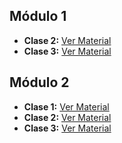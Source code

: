 
## Módulo 1

- **Clase 2:** [Ver Material](https://drive.google.com/file/d/1QEOkLRujewjT47_Phex53HWpXBTGiskm/view?usp=drive_link)
- **Clase 3:** [Ver Material](https://drive.google.com/file/d/1UsncbYlfHNMuM7LVIauYUacHHQsTBcAy/view?usp=drive_link)

## Módulo 2

- **Clase 1:** [Ver Material](https://drive.google.com/file/d/1kAi7FHvopf-ph7rucl15d4IxxI7luVCI/view?usp=drive_link)
- **Clase 2:** [Ver Material](https://drive.google.com/file/d/1sr3ChRDSv0XdY2Pn7zg3sfINKMsdMyMt/view?usp=drive_link)
- **Clase 3:** [Ver Material](https://drive.google.com/file/d/1aNaNXKwNRxzs2uPEE1q7LIoxwuQ2QX9J/view?usp=drive_link)
